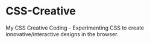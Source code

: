 # CSS-Creative

My CSS Creative Coding - Experimenting CSS to create innovative/interactive designs in the browser.
